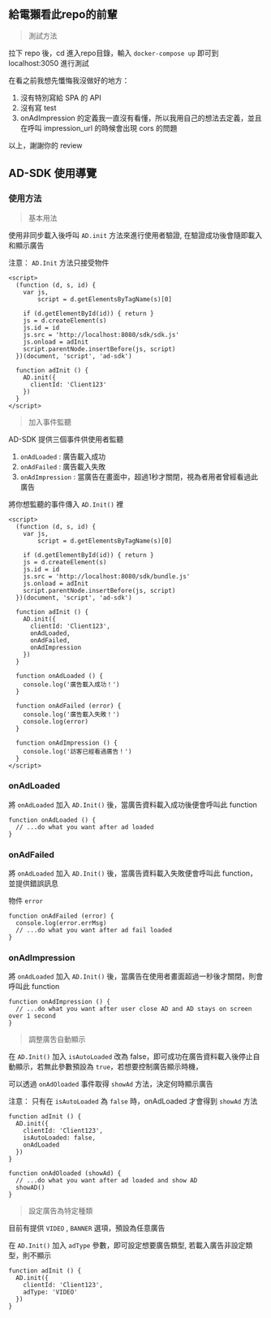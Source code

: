 ## 給電獺看此repo的前輩
> 測試方法

拉下 repo 後，cd 進入repo目錄，輸入 `docker-compose up` 即可到 localhost:3050 進行測試

在看之前我想先懺悔我沒做好的地方：

  1. 沒有特別寫給 SPA 的 API
  2. 沒有寫 test
  2. onAdImpression 的定義我一直沒有看懂，所以我用自己的想法去定義，並且在呼叫 impression_url 的時候會出現 cors 的問題

以上，謝謝你的 review

## AD-SDK 使用導覽

### 使用方法

> 基本用法

使用非同步載入後呼叫 `AD.init` 方法來進行使用者驗證, 在驗證成功後會隨即載入和顯示廣告

注意： `AD.Init` 方法只接受物件

    <script> 
      (function (d, s, id) {
        var js, 
            script = d.getElementsByTagName(s)[0]
    
        if (d.getElementById(id)) { return }
        js = d.createElement(s)
        js.id = id
        js.src = 'http://localhost:8080/sdk/sdk.js'
        js.onload = adInit
        script.parentNode.insertBefore(js, script)
      })(document, 'script', 'ad-sdk')
    
      function adInit () {
        AD.init({
          clientId: 'Client123'
        })
      }
    </script>

> 加入事件監聽

AD-SDK 提供三個事件供使用者監聽

1. `onAdLoaded` : 廣告載入成功 
2. `onAdFailed` : 廣告載入失敗
3. `onAdImpression` : 當廣告在畫面中，超過1秒才關閉，視為者用者曾經看過此廣告

將你想監聽的事件傳入 `AD.Init()` 裡

    <script> 
      (function (d, s, id) {
        var js, 
            script = d.getElementsByTagName(s)[0]
    
        if (d.getElementById(id)) { return }
        js = d.createElement(s)
        js.id = id
        js.src = 'http://localhost:8080/sdk/bundle.js'
        js.onload = adInit
        script.parentNode.insertBefore(js, script)
      })(document, 'script', 'ad-sdk')
    
      function adInit () {
        AD.init({
          clientId: 'Client123',
          onAdLoaded,
          onAdFailed,
          onAdImpression
        })
      }
    
      function onAdLoaded () {
        console.log('廣告載入成功！')
      }
    
      function onAdFailed (error) {
        console.log('廣告載入失敗！')
        console.log(error)
      }
    
      function onAdImpression () {
        console.log('訪客已經看過廣告！')
      }
    </script>

### onAdLoaded

將 `onAdLoaded` 加入 `AD.Init()` 後，當廣告資料載入成功後便會呼叫此 function

    function onAdLoaded () {
      // ...do what you want after ad loaded 
    }

### onAdFailed

將 `onAdLoaded` 加入 `AD.Init()` 後，當廣告資料載入失敗便會呼叫此 function，並提供錯誤訊息

物件 `error`

    function onAdFailed (error) {
      console.log(error.errMsg)
      // ...do what you want after ad fail loaded
    }

### onAdImpression

將 `onAdLoaded` 加入 `AD.Init()` 後，當廣告在使用者畫面超過一秒後才關閉，則會呼叫此 function

    function onAdImpression () {
      // ...do what you want after user close AD and AD stays on screen over 1 second
    }

> 調整廣吿自動顯示

在 `AD.Init()`  加入 `isAutoLoaded` 改為 false，即可成功在廣告資料載入後停止自動顯示，若無此參數預設為 `true`，若想要控制廣告顯示時機，

可以透過 `onAdOloaded` 事件取得 `showAd` 方法，決定何時顯示廣告

注意： 只有在 `isAutoLoaded` 為 `false` 時，onAdLoaded 才會得到 `showAd` 方法

    function adInit () {
      AD.init({
        clientId: 'Client123',
        isAutoLoaded: false,
        onAdLoaded
      })
    }
    
    function onAdOloaded (showAd) {
      // ...do what you want after ad loaded and show AD
      showAD()
    }

> 設定廣告為特定種類

目前有提供 `VIDEO` , `BANNER` 選項，預設為任意廣告

在 `AD.Init()`  加入 `adType` 參數，即可設定想要廣告類型, 若載入廣告非設定類型，則不顯示

    function adInit () {
      AD.init({
        clientId: 'Client123',
        adType: 'VIDEO'
      })
    }
